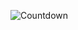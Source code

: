 ![Countdown](https://img.shields.io/badge/Tempo_mancante-X_Mesi_X_Giorni_X_Ore_X_Minuti_X_Secondi-blue)
